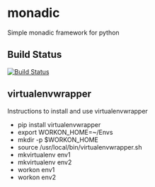 # monadic
Simple monadic framework for python

## Build Status

[![Build Status](https://travis-ci.org/andorp/monadic.svg?branch=master)](https://travis-ci.org/andorp/monadic)

## virtualenvwrapper

Instructions to install and use virtualenvwrapper

 * pip install virtualenvwrapper
 * export WORKON_HOME=~/Envs
 * mkdir -p $WORKON_HOME
 * source /usr/local/bin/virtualenvwrapper.sh
 * mkvirtualenv env1
 * mkvirtualenv env2
 * workon env1
 * workon env2
